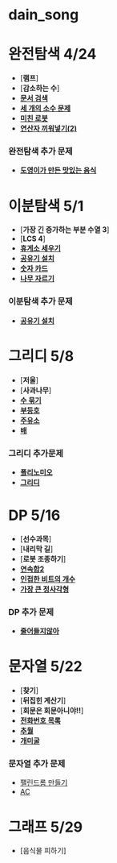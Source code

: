 # dain_song
# 완전탐색 4/24
- [**램프**]
- [**감소하는 수**]
- [**문서 검색**](https://github.com/algorithmFor2021/dain_song/blob/main/완전탐색/BOJ-1543.py)
- [**세 개의 소수 문제**](https://github.com/algorithmFor2021/dain_song/blob/main/완전탐색/BOJ-11502.py)
- [**미친 로봇**](https://github.com/algorithmFor2021/dain_song/blob/main/완전탐색/BOJ-1405.py)
- [**연산자 끼워넣기(2)**](https://github.com/algorithmFor2021/dain_song/blob/main/완전탐색/BOJ-15658.py)

### 완전탐색 추가 문제
- [**도영이가 만든 맛있는 음식**](https://github.com/algorithmFor2021/dain_song/blob/main/완전탐색/BOJ-2961.py)

# 이분탐색 5/1 
- [**가장 긴 증가하는 부분 수열 3**]
- [**LCS 4**]
- [**휴게소 세우기**](https://github.com/algorithmFor2021/dain_song/blob/main/이분탐색/BOJ-1477.py)
- [**공유기 설치**](https://github.com/algorithmFor2021/jaebin_lee/blob/main/2021.05.01/2110.cpp)
- [**숫자 카드**](https://github.com/algorithmFor2021/dain_song/blob/main/이분탐색/BOJ-10815.py)
- [**나무 자르기**](https://github.com/algorithmFor2021/dain_song/blob/main/이분탐색/BOJ-2805.py)

### 이분탐색 추가 문제
- [**공유기 설치**](https://github.com/algorithmFor2021/dain_song/blob/main/이분탐색/BOJ-2110.py)


# 그리디 5/8
- [**저울**]
- [**사과나무**]
- [**수 묶기**](https://github.com/algorithmFor2021/dain_song/blob/main/그리디/BOJ-1744.py)
- [**부등호**](https://github.com/algorithmFor2021/dain_song/blob/main/그리디/BOJ-2529.py)
- [**주유소**](https://github.com/algorithmFor2021/dain_song/blob/main/그리디/BOJ-13305.py)
- [**배**](https://github.com/algorithmFor2021/dain_song/blob/main/그리디/BOJ-1092.py)

### 그리디 추가문제
- [**폴리노미오**](https://github.com/algorithmFor2021/dain_song/blob/main/그리디/BOJ-1343.py)
- [**그리디**](https://github.com/algorithmFor2021/dain_song/blob/main/그리디/BOJ-12904.py)

# DP 5/16
- [**선수과목**]
- [**내리막 길**]
- [**로봇 조종하기**]
- [**연속합2**](https://github.com/algorithmFor2021/dain_song/blob/main/DP/BOJ-13398.py)
- [**인접한 비트의 개수**](https://github.com/algorithmFor2021/dain_song/blob/main/DP/BOJ-2698.py)
- [**가장 큰 정사각형**](https://github.com/algorithmFor2021/dain_song/blob/main/DP/BOJ-1915.py)

### DP 추가 문제
- [**줄어들지않아**](https://github.com/algorithmFor2021/dain_song/blob/main/DP/BOJ-2688.py)

# 문자열 5/22
- [**찾기**]
- [**뒤집힌 계산기**]
- [**회문은 회문아니야!!**]
- [**전화번호 목록**](https://github.com/algorithmFor2021/dain_song/blob/main/문자열/BOJ-5052.py)
- [**추월**](https://github.com/algorithmFor2021/dain_song/blob/main/문자열/BOJ-2002.py)
- [**개미굴**](https://github.com/algorithmFor2021/dain_song/blob/main/문자열/BOJ-14725.py)

### 문자열 추가 문제
- [팰린드롬 만들기](https://github.com/algorithmFor2021/dain_song/blob/main/문자열/BOJ-1213.py)
- [AC](https://github.com/algorithmFor2021/dain_song/blob/main/문자열/BOJ-5430.py)

# 그래프 5/29
- [음식물 피하기]
